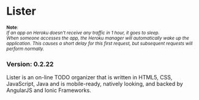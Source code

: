 # Lister
<small>
	<b>Note</b>:
		<div><i>If an app on Heroku doesn't receive any traffic in 1 hour, it goes to sleep.</i></div>
		<div><i>When someone accesses the app, the Heroku manager will automatically wake up the application. This causes a short delay for this first request, but subsequent requests will perform normally.</i></div>
</small>

### Version: 0.2.22
Lister is an on-line TODO organizer that is written in HTML5, CSS, JavaScript, Java and is mobile-ready, natively looking, and backed by AngularJS and Ionic Frameworks.
